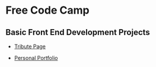 # Free Code Camp

## Basic Front End Development Projects

* [Tribute Page](https://freecodecamp.brusbilis.com/basicFrontEnd/tributePage/tribute.html)

* [Personal Portfolio](https://freecodecamp.brusbilis.com/basicFrontEnd/personalPortfolio/personal.html)
